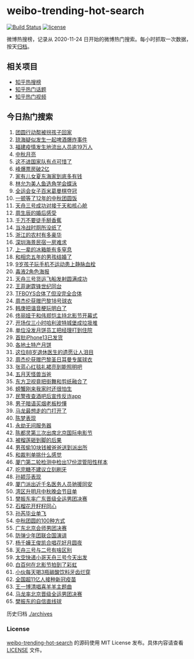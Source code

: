 # weibo-trending-hot-search

[![Build Status](https://github.com/justjavac/weibo-trending-hot-search/workflows/ci/badge.svg?branch=master)](https://github.com/justjavac/weibo-trending-hot-search/actions)
[![license](https://img.shields.io/github/license/justjavac/weibo-trending-hot-search)](https://github.com/justjavac/weibo-trending-hot-search/blob/master/LICENSE)

微博热搜榜，记录从 2020-11-24 日开始的微博热门搜索。每小时抓取一次数据，按天[归档](./archives)。

## 相关项目

- [知乎热搜榜](https://github.com/justjavac/zhihu-trending-top-search)
- [知乎热门话题](https://github.com/justjavac/zhihu-trending-hot-questions)
- [知乎热门视频](https://github.com/justjavac/zhihu-trending-hot-video)

## 今日热门搜索

<!-- BEGIN -->
<!-- 最后更新时间 Tue Sep 21 2021 07:12:42 GMT+0800 (China Standard Time) -->

1. [团圆行动帮被拐孩子回家](https://s.weibo.com//weibo?q=%23%E5%9B%A2%E5%9C%86%E8%A1%8C%E5%8A%A8%E5%B8%AE%E8%A2%AB%E6%8B%90%E5%AD%A9%E5%AD%90%E5%9B%9E%E5%AE%B6%23&Refer=new_time)
1. [琼海疑似发生一起啤酒爆炸事件](https://s.weibo.com//weibo?q=%23%E7%90%BC%E6%B5%B7%E7%96%91%E4%BC%BC%E5%8F%91%E7%94%9F%E4%B8%80%E8%B5%B7%E5%95%A4%E9%85%92%E7%88%86%E7%82%B8%E4%BA%8B%E4%BB%B6%23&Refer=top)
1. [福建疫情发生地流出人员逾19万人](https://s.weibo.com//weibo?q=%23%E7%A6%8F%E5%BB%BA%E7%96%AB%E6%83%85%E5%8F%91%E7%94%9F%E5%9C%B0%E6%B5%81%E5%87%BA%E4%BA%BA%E5%91%98%E9%80%BE19%E4%B8%87%E4%BA%BA%23&Refer=top)
1. [中秋月亮](https://s.weibo.com//weibo?q=%E4%B8%AD%E7%A7%8B%E6%9C%88%E4%BA%AE&Refer=top)
1. [这不进国家队有点可惜了](https://s.weibo.com//weibo?q=%23%E8%BF%99%E4%B8%8D%E8%BF%9B%E5%9B%BD%E5%AE%B6%E9%98%9F%E6%9C%89%E7%82%B9%E5%8F%AF%E6%83%9C%E4%BA%86%23&Refer=top)
1. [峰爆票房破2亿](https://s.weibo.com//weibo?q=%E5%B3%B0%E7%88%86%E7%A5%A8%E6%88%BF%E7%A0%B42%E4%BA%BF&Refer=top)
1. [家有儿女夏东海家到底多有钱](https://s.weibo.com//weibo?q=%23%E5%AE%B6%E6%9C%89%E5%84%BF%E5%A5%B3%E5%A4%8F%E4%B8%9C%E6%B5%B7%E5%AE%B6%E5%88%B0%E5%BA%95%E5%A4%9A%E6%9C%89%E9%92%B1%23&Refer=top)
1. [林允为美人鱼选角学会蝶泳](https://s.weibo.com//weibo?q=%23%E6%9E%97%E5%85%81%E4%B8%BA%E7%BE%8E%E4%BA%BA%E9%B1%BC%E9%80%89%E8%A7%92%E5%AD%A6%E4%BC%9A%E8%9D%B6%E6%B3%B3%23&Refer=top)
1. [全运会女子百米葛曼棋夺冠](https://s.weibo.com//weibo?q=%23%E5%85%A8%E8%BF%90%E4%BC%9A%E5%A5%B3%E5%AD%90%E7%99%BE%E7%B1%B3%E8%91%9B%E6%9B%BC%E6%A3%8B%E5%A4%BA%E5%86%A0%23&Refer=top)
1. [一顿等了12年的中秋团圆饭](https://s.weibo.com//weibo?q=%23%E4%B8%80%E9%A1%BF%E7%AD%89%E4%BA%8612%E5%B9%B4%E7%9A%84%E4%B8%AD%E7%A7%8B%E5%9B%A2%E5%9C%86%E9%A5%AD%23&Refer=top)
1. [天舟三号成功对接于天和核心舱](https://s.weibo.com//weibo?q=%23%E5%A4%A9%E8%88%9F%E4%B8%89%E5%8F%B7%E6%88%90%E5%8A%9F%E5%AF%B9%E6%8E%A5%E4%BA%8E%E5%A4%A9%E5%92%8C%E6%A0%B8%E5%BF%83%E8%88%B1%23&Refer=top)
1. [周生辰的婚后感受](https://s.weibo.com//weibo?q=%23%E5%91%A8%E7%94%9F%E8%BE%B0%E7%9A%84%E5%A9%9A%E5%90%8E%E6%84%9F%E5%8F%97%23&Refer=top)
1. [千万不要徒手掰香蕉](https://s.weibo.com//weibo?q=%23%E5%8D%83%E4%B8%87%E4%B8%8D%E8%A6%81%E5%BE%92%E6%89%8B%E6%8E%B0%E9%A6%99%E8%95%89%23&Refer=top)
1. [当冷战时厕所没纸了](https://s.weibo.com//weibo?q=%23%E5%BD%93%E5%86%B7%E6%88%98%E6%97%B6%E5%8E%95%E6%89%80%E6%B2%A1%E7%BA%B8%E4%BA%86%23&Refer=top)
1. [浙江的农村有多豪华](https://s.weibo.com//weibo?q=%23%E6%B5%99%E6%B1%9F%E7%9A%84%E5%86%9C%E6%9D%91%E6%9C%89%E5%A4%9A%E8%B1%AA%E5%8D%8E%23&Refer=top)
1. [深圳海景民宿一房难求](https://s.weibo.com//weibo?q=%23%E6%B7%B1%E5%9C%B3%E6%B5%B7%E6%99%AF%E6%B0%91%E5%AE%BF%E4%B8%80%E6%88%BF%E9%9A%BE%E6%B1%82%23&Refer=top)
1. [上一辈的冰箱能有多窒息](https://s.weibo.com//weibo?q=%23%E4%B8%8A%E4%B8%80%E8%BE%88%E7%9A%84%E5%86%B0%E7%AE%B1%E8%83%BD%E6%9C%89%E5%A4%9A%E7%AA%92%E6%81%AF%23&Refer=top)
1. [和相恋五年的男孩结婚了](https://s.weibo.com//weibo?q=%23%E5%92%8C%E7%9B%B8%E6%81%8B%E4%BA%94%E5%B9%B4%E7%9A%84%E7%94%B7%E5%AD%A9%E7%BB%93%E5%A9%9A%E4%BA%86%23&Refer=top)
1. [9岁孩子玩手机不运动患上静脉血栓](https://s.weibo.com//weibo?q=%239%E5%B2%81%E5%AD%A9%E5%AD%90%E7%8E%A9%E6%89%8B%E6%9C%BA%E4%B8%8D%E8%BF%90%E5%8A%A8%E6%82%A3%E4%B8%8A%E9%9D%99%E8%84%89%E8%A1%80%E6%A0%93%23&Refer=top)
1. [毒液2角色海报](https://s.weibo.com//weibo?q=%E6%AF%92%E6%B6%B22%E8%A7%92%E8%89%B2%E6%B5%B7%E6%8A%A5&Refer=top)
1. [天舟三号货运飞船发射圆满成功](https://s.weibo.com//weibo?q=%23%E5%A4%A9%E8%88%9F%E4%B8%89%E5%8F%B7%E8%B4%A7%E8%BF%90%E9%A3%9E%E8%88%B9%E5%8F%91%E5%B0%84%E5%9C%86%E6%BB%A1%E6%88%90%E5%8A%9F%23&Refer=top)
1. [王菲谢霆锋世纪同台](https://s.weibo.com//weibo?q=%23%E7%8E%8B%E8%8F%B2%E8%B0%A2%E9%9C%86%E9%94%8B%E4%B8%96%E7%BA%AA%E5%90%8C%E5%8F%B0%23&Refer=top)
1. [TFBOYS合体了但没完全合体](https://s.weibo.com//weibo?q=%23TFBOYS%E5%90%88%E4%BD%93%E4%BA%86%E4%BD%86%E6%B2%A1%E5%AE%8C%E5%85%A8%E5%90%88%E4%BD%93%23&Refer=top)
1. [周杰伦获赠巴黎18号球衣](https://s.weibo.com//weibo?q=%23%E5%91%A8%E6%9D%B0%E4%BC%A6%E8%8E%B7%E8%B5%A0%E5%B7%B4%E9%BB%8E18%E5%8F%B7%E7%90%83%E8%A1%A3%23&Refer=top)
1. [韩庚把谐音梗玩明白了](https://s.weibo.com//weibo?q=%23%E9%9F%A9%E5%BA%9A%E6%8A%8A%E8%B0%90%E9%9F%B3%E6%A2%97%E7%8E%A9%E6%98%8E%E7%99%BD%E4%BA%86%23&Refer=top)
1. [佟丽娅于和伟郑恺主持北影节开幕式](https://s.weibo.com//weibo?q=%23%E4%BD%9F%E4%B8%BD%E5%A8%85%E4%BA%8E%E5%92%8C%E4%BC%9F%E9%83%91%E6%81%BA%E4%B8%BB%E6%8C%81%E5%8C%97%E5%BD%B1%E8%8A%82%E5%BC%80%E5%B9%95%E5%BC%8F%23&Refer=top)
1. [开场仅三小时哈利波特城堡成垃圾堆](https://s.weibo.com//weibo?q=%23%E5%BC%80%E5%9C%BA%E4%BB%85%E4%B8%89%E5%B0%8F%E6%97%B6%E5%93%88%E5%88%A9%E6%B3%A2%E7%89%B9%E5%9F%8E%E5%A0%A1%E6%88%90%E5%9E%83%E5%9C%BE%E5%A0%86%23&Refer=top)
1. [单位没发月饼员工把经理打到住院](https://s.weibo.com//weibo?q=%23%E5%8D%95%E4%BD%8D%E6%B2%A1%E5%8F%91%E6%9C%88%E9%A5%BC%E5%91%98%E5%B7%A5%E6%8A%8A%E7%BB%8F%E7%90%86%E6%89%93%E5%88%B0%E4%BD%8F%E9%99%A2%23&Refer=top)
1. [首批iPhone13已发货](https://s.weibo.com//weibo?q=%23%E9%A6%96%E6%89%B9iPhone13%E5%B7%B2%E5%8F%91%E8%B4%A7%23&Refer=top)
1. [各地土特产月饼](https://s.weibo.com//weibo?q=%23%E5%90%84%E5%9C%B0%E5%9C%9F%E7%89%B9%E4%BA%A7%E6%9C%88%E9%A5%BC%23&Refer=top)
1. [这位88岁退休医生的遗愿让人泪目](https://s.weibo.com//weibo?q=%23%E8%BF%99%E4%BD%8D88%E5%B2%81%E9%80%80%E4%BC%91%E5%8C%BB%E7%94%9F%E7%9A%84%E9%81%97%E6%84%BF%E8%AE%A9%E4%BA%BA%E6%B3%AA%E7%9B%AE%23&Refer=top)
1. [周杰伦获赠巴黎圣日耳曼专属球衣](https://s.weibo.com//weibo?q=%23%E5%91%A8%E6%9D%B0%E4%BC%A6%E8%8E%B7%E8%B5%A0%E5%B7%B4%E9%BB%8E%E5%9C%A3%E6%97%A5%E8%80%B3%E6%9B%BC%E4%B8%93%E5%B1%9E%E7%90%83%E8%A1%A3%23&Refer=top)
1. [张蓝心红毯礼裙亮到能照明吧](https://s.weibo.com//weibo?q=%23%E5%BC%A0%E8%93%9D%E5%BF%83%E7%BA%A2%E6%AF%AF%E7%A4%BC%E8%A3%99%E4%BA%AE%E5%88%B0%E8%83%BD%E7%85%A7%E6%98%8E%E5%90%A7%23&Refer=top)
1. [五月天怪兽当爸](https://s.weibo.com//weibo?q=%23%E4%BA%94%E6%9C%88%E5%A4%A9%E6%80%AA%E5%85%BD%E5%BD%93%E7%88%B8%23&Refer=top)
1. [东方卫视竟把街舞和剪纸融合了](https://s.weibo.com//weibo?q=%23%E4%B8%9C%E6%96%B9%E5%8D%AB%E8%A7%86%E7%AB%9F%E6%8A%8A%E8%A1%97%E8%88%9E%E5%92%8C%E5%89%AA%E7%BA%B8%E8%9E%8D%E5%90%88%E4%BA%86%23&Refer=top)
1. [螃蟹刚来我家时还很怕生](https://s.weibo.com//weibo?q=%23%E8%9E%83%E8%9F%B9%E5%88%9A%E6%9D%A5%E6%88%91%E5%AE%B6%E6%97%B6%E8%BF%98%E5%BE%88%E6%80%95%E7%94%9F%23&Refer=top)
1. [民警夜查酒吧后宣传反诈app](https://s.weibo.com//weibo?q=%23%E6%B0%91%E8%AD%A6%E5%A4%9C%E6%9F%A5%E9%85%92%E5%90%A7%E5%90%8E%E5%AE%A3%E4%BC%A0%E5%8F%8D%E8%AF%88app%23&Refer=top)
1. [男子暗语买烟老板秒懂](https://s.weibo.com//weibo?q=%23%E7%94%B7%E5%AD%90%E6%9A%97%E8%AF%AD%E4%B9%B0%E7%83%9F%E8%80%81%E6%9D%BF%E7%A7%92%E6%87%82%23&Refer=top)
1. [马龙最想走的门打开了](https://s.weibo.com//weibo?q=%23%E9%A9%AC%E9%BE%99%E6%9C%80%E6%83%B3%E8%B5%B0%E7%9A%84%E9%97%A8%E6%89%93%E5%BC%80%E4%BA%86%23&Refer=top)
1. [陈梦表现](https://s.weibo.com//weibo?q=%23%E9%99%88%E6%A2%A6%E8%A1%A8%E7%8E%B0%23&Refer=top)
1. [永劫无间服务器](https://s.weibo.com//weibo?q=%E6%B0%B8%E5%8A%AB%E6%97%A0%E9%97%B4%E6%9C%8D%E5%8A%A1%E5%99%A8&Refer=top)
1. [陈都灵第三次出席北京国际电影节](https://s.weibo.com//weibo?q=%23%E9%99%88%E9%83%BD%E7%81%B5%E7%AC%AC%E4%B8%89%E6%AC%A1%E5%87%BA%E5%B8%AD%E5%8C%97%E4%BA%AC%E5%9B%BD%E9%99%85%E7%94%B5%E5%BD%B1%E8%8A%82%23&Refer=top)
1. [被榴莲砸到脚的后果](https://s.weibo.com//weibo?q=%23%E8%A2%AB%E6%A6%B4%E8%8E%B2%E7%A0%B8%E5%88%B0%E8%84%9A%E7%9A%84%E5%90%8E%E6%9E%9C%23&Refer=top)
1. [男孩偷10块钱被爸爸送到派出所](https://s.weibo.com//weibo?q=%23%E7%94%B7%E5%AD%A9%E5%81%B710%E5%9D%97%E9%92%B1%E8%A2%AB%E7%88%B8%E7%88%B8%E9%80%81%E5%88%B0%E6%B4%BE%E5%87%BA%E6%89%80%23&Refer=top)
1. [和裁判单挑什么感觉](https://s.weibo.com//weibo?q=%23%E5%92%8C%E8%A3%81%E5%88%A4%E5%8D%95%E6%8C%91%E4%BB%80%E4%B9%88%E6%84%9F%E8%A7%89%23&Refer=top)
1. [厦门第二轮检测中检出17份混管阳性样本](https://s.weibo.com//weibo?q=%23%E5%8E%A6%E9%97%A8%E7%AC%AC%E4%BA%8C%E8%BD%AE%E6%A3%80%E6%B5%8B%E4%B8%AD%E6%A3%80%E5%87%BA17%E4%BB%BD%E6%B7%B7%E7%AE%A1%E9%98%B3%E6%80%A7%E6%A0%B7%E6%9C%AC%23&Refer=top)
1. [吃完糖不建议立刻刷牙](https://s.weibo.com//weibo?q=%23%E5%90%83%E5%AE%8C%E7%B3%96%E4%B8%8D%E5%BB%BA%E8%AE%AE%E7%AB%8B%E5%88%BB%E5%88%B7%E7%89%99%23&Refer=top)
1. [孙颖莎表现](https://s.weibo.com//weibo?q=%23%E5%AD%99%E9%A2%96%E8%8E%8E%E8%A1%A8%E7%8E%B0%23&Refer=top)
1. [厦门派出近千名医务人员驰援同安](https://s.weibo.com//weibo?q=%23%E5%8E%A6%E9%97%A8%E6%B4%BE%E5%87%BA%E8%BF%91%E5%8D%83%E5%90%8D%E5%8C%BB%E5%8A%A1%E4%BA%BA%E5%91%98%E9%A9%B0%E6%8F%B4%E5%90%8C%E5%AE%89%23&Refer=top)
1. [湾区升明月中秋晚会节目单](https://s.weibo.com//weibo?q=%23%E6%B9%BE%E5%8C%BA%E5%8D%87%E6%98%8E%E6%9C%88%E4%B8%AD%E7%A7%8B%E6%99%9A%E4%BC%9A%E8%8A%82%E7%9B%AE%E5%8D%95%23&Refer=top)
1. [樊振东率广东晋级全运男团决赛](https://s.weibo.com//weibo?q=%23%E6%A8%8A%E6%8C%AF%E4%B8%9C%E7%8E%87%E5%B9%BF%E4%B8%9C%E6%99%8B%E7%BA%A7%E5%85%A8%E8%BF%90%E7%94%B7%E5%9B%A2%E5%86%B3%E8%B5%9B%23&Refer=top)
1. [石榴花开籽籽同心](https://s.weibo.com//weibo?q=%23%E7%9F%B3%E6%A6%B4%E8%8A%B1%E5%BC%80%E7%B1%BD%E7%B1%BD%E5%90%8C%E5%BF%83%23&Refer=new_time)
1. [孙芮毕业单飞](https://s.weibo.com//weibo?q=%23%E5%AD%99%E8%8A%AE%E6%AF%95%E4%B8%9A%E5%8D%95%E9%A3%9E%23&Refer=top)
1. [中秋团圆的100种方式](https://s.weibo.com//weibo?q=%23%E4%B8%AD%E7%A7%8B%E5%9B%A2%E5%9C%86%E7%9A%84100%E7%A7%8D%E6%96%B9%E5%BC%8F%23&Refer=top)
1. [广东北京会师男团决赛](https://s.weibo.com//weibo?q=%23%E5%B9%BF%E4%B8%9C%E5%8C%97%E4%BA%AC%E4%BC%9A%E5%B8%88%E7%94%B7%E5%9B%A2%E5%86%B3%E8%B5%9B%23&Refer=top)
1. [防弹少年团联合国演讲](https://s.weibo.com//weibo?q=%E9%98%B2%E5%BC%B9%E5%B0%91%E5%B9%B4%E5%9B%A2%E8%81%94%E5%90%88%E5%9B%BD%E6%BC%94%E8%AE%B2&Refer=top)
1. [杨千嬅王俊凯合唱花好月圆夜](https://s.weibo.com//weibo?q=%23%E6%9D%A8%E5%8D%83%E5%AC%85%E7%8E%8B%E4%BF%8A%E5%87%AF%E5%90%88%E5%94%B1%E8%8A%B1%E5%A5%BD%E6%9C%88%E5%9C%86%E5%A4%9C%23&Refer=top)
1. [天舟三号与二号有啥区别](https://s.weibo.com//weibo?q=%23%E5%A4%A9%E8%88%9F%E4%B8%89%E5%8F%B7%E4%B8%8E%E4%BA%8C%E5%8F%B7%E6%9C%89%E5%95%A5%E5%8C%BA%E5%88%AB%23&Refer=top)
1. [太空快递小哥天舟三号今天出发](https://s.weibo.com//weibo?q=%23%E5%A4%AA%E7%A9%BA%E5%BF%AB%E9%80%92%E5%B0%8F%E5%93%A5%E5%A4%A9%E8%88%9F%E4%B8%89%E5%8F%B7%E4%BB%8A%E5%A4%A9%E5%87%BA%E5%8F%91%23&Refer=top)
1. [白百何在北影节拍到了彩虹](https://s.weibo.com//weibo?q=%23%E7%99%BD%E7%99%BE%E4%BD%95%E5%9C%A8%E5%8C%97%E5%BD%B1%E8%8A%82%E6%8B%8D%E5%88%B0%E4%BA%86%E5%BD%A9%E8%99%B9%23&Refer=top)
1. [小伙每天喝3瓶碳酸饮料牙齿烂穿](https://s.weibo.com//weibo?q=%23%E5%B0%8F%E4%BC%99%E6%AF%8F%E5%A4%A9%E5%96%9D3%E7%93%B6%E7%A2%B3%E9%85%B8%E9%A5%AE%E6%96%99%E7%89%99%E9%BD%BF%E7%83%82%E7%A9%BF%23&Refer=top)
1. [全国超11亿人接种新冠疫苗](https://s.weibo.com//weibo?q=%23%E5%85%A8%E5%9B%BD%E8%B6%8511%E4%BA%BF%E4%BA%BA%E6%8E%A5%E7%A7%8D%E6%96%B0%E5%86%A0%E7%96%AB%E8%8B%97%23&Refer=new_time)
1. [王一博清唱喜羊羊主题曲](https://s.weibo.com//weibo?q=%23%E7%8E%8B%E4%B8%80%E5%8D%9A%E6%B8%85%E5%94%B1%E5%96%9C%E7%BE%8A%E7%BE%8A%E4%B8%BB%E9%A2%98%E6%9B%B2%23&Refer=top)
1. [马龙率北京晋级全运男团决赛](https://s.weibo.com//weibo?q=%23%E9%A9%AC%E9%BE%99%E7%8E%87%E5%8C%97%E4%BA%AC%E6%99%8B%E7%BA%A7%E5%85%A8%E8%BF%90%E7%94%B7%E5%9B%A2%E5%86%B3%E8%B5%9B%23&Refer=top)
1. [樊振东的自信直线球](https://s.weibo.com//weibo?q=%23%E6%A8%8A%E6%8C%AF%E4%B8%9C%E7%9A%84%E8%87%AA%E4%BF%A1%E7%9B%B4%E7%BA%BF%E7%90%83%23&Refer=top)

<!-- END -->

历史归档 [./archives](./archives)

### License

[weibo-trending-hot-search](https://github.com/justjavac/weibo-trending-hot-search)
的源码使用 MIT License 发布。具体内容请查看 [LICENSE](./LICENSE) 文件。
